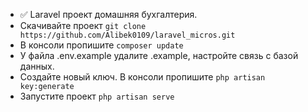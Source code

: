 - :white_check_mark: Laravel проект домашняя бухгалтерия.
- Скачивайте проект ```git clone https://github.com/Alibek0109/laravel_micros.git```
- В консоли пропишите ```composer update```
- У файла .env.example удалите .example, настройте связь с базой данных.
- Создайте новый ключ. В консоли пропишите ``` php artisan key:generate ```
- Запустите проект ``` php artisan serve ```
